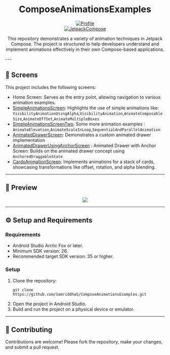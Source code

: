 <h1 align="center">ComposeAnimationsExamples</h1>

<p align="center">
<a href="https://github.com/SamriddhaS"><img alt="Profile" src="https://img.shields.io/badge/Github-Samriddha-%2300b386"/></a>
</br> 
<a href="https://developer.android.com/jetpack/compose?gclid=CjwKCAjwy7CKBhBMEiwA0Eb7as8azqGQ4MjZmb9kXcCinKwFv1Mppge_uux0AFA-YiyYgNHaVMhrmhoCrHsQAvD_BwE&gclsrc=aw.ds"><img alt="JetpackCompose" src="https://img.shields.io/badge/Android%20Jetpack-Compose-%23ff1a66"/></a>
</br>
</p>
<p align="center">
This repository demonstrates a variety of animation techniques in Jetpack Compose. The project is structured to help developers understand and implement animations effectively in their own Compose-based applications.
</p>
---

<h2>📌 Screens </h2>
<p>This project includes the following screens:</p>
<ul>
  <li>Home Screen: Serves as the entry point, allowing navigation to various animation examples.</li>
  <li><a href="app/src/main/java/com/example/composeanimations/screens/SimpleAnimationExample.kt" target="_blank">SimpleAnimationsScreen</a>: Highlights the use of simple animations like: <code>VisibilityAnimationUsingAlpha</code>,<code>VisibilityAnimation</code>,<code>AnimateComposableSize</code>,<code>AnimateOffSet</code>,<code>AnimateMultipleBoxes</code>  </li>
  <li><a href="app/src/main/java/com/example/composeanimations/screens/SimpleAnimationExample.kt" target="_blank">SimpleAnimationsScreenTwo</a>: Some more animation examples : <code>AnimateElevation</code>,<code>AnimateScaleInLoop</code>,<code>SequentialAndParallelAnimation</code></li>
  <li><a href="app/src/main/java/com/example/composeanimations/screens/AnimatedDrawerScreen.kt" target="_blank">AnimatedDrawerScreen</a>: Demonstrates a custom animated drawer implementation </li>
  <li><a href="app/src/main/java/com/example/composeanimations/screens/AnimatedDrawerScreen.kt" target="_blank">AnimatedDrawerUsingAnchorScreen</a> : Animated Drawer with Anchor Screen: Builds on the animated drawer concept using <code>AnchoredDraggableState</code></li>
  <li><a href="app/src/main/java/com/example/composeanimations/screens/CardAnimationScreen.kt" target="_blank">CardsAnimationScreen</a>: Implements animations for a stack of cards, showcasing transformations like offset, rotation, and alpha blending.</li> 
  
</ul>

---

<h2>🎥 Preview</h2>
<p align="center">
  <img src="/screenshots/demo.gif" align="center" />
</p>

---

<h2 id="setup-and-requirements">⚙️ Setup and Requirements</h2>

<h3>Requirements</h3>
<ul>
  <li>Android Studio Arctic Fox or later.</li>
  <li>Minimum SDK version: 26.</li>
  <li>Recommended target SDK version: 35 or higher.</li>
</ul>

<h3>Setup</h3>
<ol>
  <li>Clone the repository:
    <pre><code>git clone https://github.com/SamriddhaS/ComposeAnimationsExamples.git</code></pre>
  </li>
  <li>Open the project in Android Studio.</li>
  <li>Build and run the project on a physical device or emulator.</li>
</ol>

---


<h2 id="contributing">🤝 Contributing</h2>

<p>Contributions are welcome! Please fork the repository, make your changes, and submit a pull request.</p>
